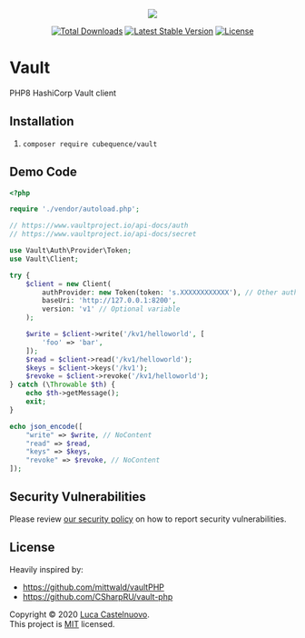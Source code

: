 <p align="center"><a href="https://github.com/CubeQuence/vault"><img src="https://rawcdn.githack.com/CubeQuence/CubeQuence/855a8fe836989ca40c4e50a889362975eab9ac43/public/assets/images/banner.png"></a></p>

<p align="center">
<a href="https://packagist.org/packages/cubequence/vault"><img src="https://poser.pugx.org/cubequence/vault/d/total.svg" alt="Total Downloads"></a>
<a href="https://packagist.org/packages/cubequence/vault"><img src="https://poser.pugx.org/cubequence/vault/v/stable.svg" alt="Latest Stable Version"></a>
<a href="https://packagist.org/packages/cubequence/vault"><img src="https://poser.pugx.org/cubequence/vault/license.svg" alt="License"></a>
</p>

# Vault

PHP8 HashiCorp Vault client

## Installation

1. `composer require cubequence/vault`

## Demo Code
```php
<?php

require './vendor/autoload.php';

// https://www.vaultproject.io/api-docs/auth
// https://www.vaultproject.io/api-docs/secret

use Vault\Auth\Provider\Token;
use Vault\Client;

try {
    $client = new Client(
        authProvider: new Token(token: 's.XXXXXXXXXXXX'), // Other authProviders are available
        baseUri: 'http://127.0.0.1:8200',
        version: 'v1' // Optional variable
    );

    $write = $client->write('/kv1/helloworld', [
        'foo' => 'bar',
    ]);
    $read = $client->read('/kv1/helloworld');
    $keys = $client->keys('/kv1');
    $revoke = $client->revoke('/kv1/helloworld');
} catch (\Throwable $th) {
    echo $th->getMessage();
    exit;
}

echo json_encode([
    "write" => $write, // NoContent
    "read" => $read,
    "keys" => $keys,
    "revoke" => $revoke, // NoContent
]);
```

## Security Vulnerabilities

Please review [our security policy](https://github.com/CubeQuence/vault/security/policy) on how to report security vulnerabilities.

## License

Heavily inspired by:
- https://github.com/mittwald/vaultPHP
- https://github.com/CSharpRU/vault-php

Copyright © 2020 [Luca Castelnuovo](https://github.com/Luca-Castelnuovo). <br />
This project is [MIT](LICENSE.md) licensed.
